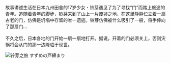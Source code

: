 <!--##
{
        "description": "故事讲述生活在日本九州田舍的17岁少女・铃芽遇见了为了寻找“门”而踏上旅途的青年。追随着青年的脚步，铃芽来到了山上一片废墟之地，在这里静静伫立着一扇古老的门，仿佛是坍塌中存留的唯一遗迹。铃芽仿佛被什么吸引了一般，将手伸向了那扇门…",
        "tag": [
             "奇幻",
             "爱情",
             "动画"
        ],
        "img":"https://picserver.duoyu.link/picfile/image/202306/29-1688037081982.png",
        "dateYY": "2023",
        "dateMM": "04",
        "dateDD": "16",
        "top": true,
        "signal":""
    }
 ##-->

故事讲述生活在日本九州田舍的17岁少女・铃芽遇见了为了寻找“门”而踏上旅途的青年。追随着青年的脚步，铃芽来到了山上一片废墟之地，在这里静静伫立着一扇古老的门，仿佛是坍塌中存留的唯一遗迹。铃芽仿佛被什么吸引了一般，将手伸向了那扇门…
 <br /><br />
不久之后，日本各地的门开始一扇一扇地打开。据说，开着的门必须关上，否则灾祸将会从门的那一边降临于现世。

 <p class="notesbookimg">
 <img src="https://picserver.duoyu.link/picfile/image/202306/29-1688037081982.png" alt="铃芽之旅 すずめの戸締まり " />
</p>